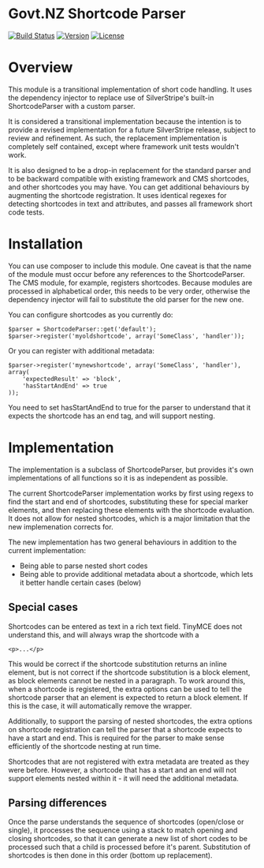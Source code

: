 # Govt.NZ Shortcode Parser

[![Build Status](http://img.shields.io/travis/govtnz/aacustomshortcodes.svg?style=flat-square)](http://travis-ci.org/govtnz/aacustomshortcodes)
[![Version](http://img.shields.io/packagist/v/govtnz/aacustomshortcodes.svg?style=flat-square)](https://packagist.org/packages/govtnz/aacustomshortcodes)
[![License](http://img.shields.io/packagist/l/govtnz/aacustomshortcodes.svg?style=flat-square)](LICENSE)

# Overview

This module is a transitional implementation of short code handling. It uses the dependency
injector to replace use of SilverStripe's built-in ShortcodeParser with a custom parser.

It is considered a transitional implementation because the intention is to provide
a revised implementation for a future SilverStripe release, subject to review and refinement.
As such, the replacement implementation is completely self contained, except where
framework unit tests wouldn't work.

It is also designed to be a drop-in replacement for the standard parser and to be backward compatible with
existing framework and CMS shortcodes, and other shortcodes you may have. You can get additional
behaviours by augmenting the shortcode registration. It uses identical regexes for detecting shortcodes in
text and attributes, and passes all framework short code tests.

# Installation

You can use composer to include this module. One caveat is that the name of the module must occur before any
references to the ShortcodeParser. The CMS module, for example, registers shortcodes. Because modules
are processed in alphabetical order, this needs to be very order, otherwise the dependency injector will
fail to substitute the old parser for the new one.

You can configure shortcodes as you currently do:

	$parser = ShortcodeParser::get('default');
	$parser->register('myoldshortcode', array('SomeClass', 'handler'));

Or you can register with additional metadata:

	$parser->register('mynewshortcode', array('SomeClass', 'handler'), array(
		'expectedResult' => 'block',
		'hasStartAndEnd' => true
	));

You need to set hasStartAndEnd to true for the parser to understand that it expects the shortcode
has an end tag, and will support nesting.

# Implementation

The implementation is a subclass of ShortcodeParser, but provides it's own implementations of all
functions so it is as independent as possible.

The current ShortcodeParser implementation works by first using regexs to find the start and end
of shortcodes, substituting these for special marker elements, and then replacing these elements
with the shortcode evaluation. It does not allow for nested shortcodes, which is a major limitation
that the new implemenation corrects for.

The new implementation has two general behaviours in addition to the current implementation:

 *	Being able to parse nested short codes
 *	Being able to provide additional metadata about a shortcode, which lets it better handle
 	certain cases (below)

## Special cases

Shortcodes can be entered as text in a rich text field. TinyMCE does not understand this, and will
always wrap the shortcode with a

	<p>...</p>

This would be correct if the shortcode substitution
returns an inline element, but is not correct if the shortcode substitution is a block element, as
block elements cannot be nested in a paragraph. To work around this, when a shortcode is registered,
the extra options can be used to tell the shortcode parser that an element is expected to return
a block element. If this is the case, it will automatically remove the wrapper.

Additionally, to support the parsing of nested shortcodes, the extra options on shortcode registration
can tell the parser that a shortcode expects to have a start and end. This is required for the parser
to make sense efficiently of the shortcode nesting at run time.

Shortcodes that are not registered with extra metadata are treated as they were before. However, a shortcode 
that has a start and an end will not support elements nested within it - it will need the additional metadata.

## Parsing differences

Once the parse understands the sequence of shortcodes (open/close or single), it processes the sequence
using a stack to match opening and closing shortcodes, so that it can generate a new list of short codes to
be processed such that a child is processed before it's parent. Substitution of shortcodes is then done in
this order (bottom up replacement).
